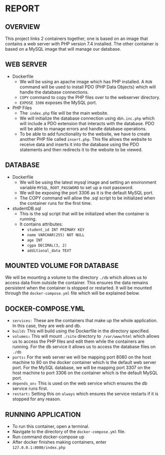 # **REPORT**


## **OVERVIEW**

This project links 2 containers together, one is based on an image that contains a web server with PHP version 7.4 installed. The other container is based on a MySQL image that will manage our database.


## **WEB SERVER**



* Dockerfile
    * We will be using an apache image which has PHP installed. A `RUN` command will be used to install PDO (PHP Data Objects) which will handle the database connections.
    * `COPY` command to copy the PHP files over to the webserver directory.
    * `EXPOSE 3306` exposes the MySQL port.
* PHP Files
    * The` index.php` file will be the main website.
    * We will initialize the database connection using `dbh.inc.php` which will include a PDO extension that interacts with the database. PDO will be able to manage errors and handle database operations. 
    * To be able to add functionality to the website, we have to create another PHP file called `insert.php`. This file allows the website to receive data and inserts it into the database using the PDO statements and then redirects it to the website to be viewed.


## **DATABASE**



* Dockerfile
    * We will be using the latest mysql image and setting an environment variable  `MYSQL_ROOT_PASSWORD` to set up a root password. 
    * We will be exposing the port 3306 as it is the default MySQL port. 
    * The COPY command will allow the .sql script to be initialized when the container runs for the first time.
* studentDB.sql
    * This is the sql script that will be initialized when the container is running.
    * It contains attributes:
        * `student_id INT PRIMARY KEY`
        * `name VARCHAR(255) NOT NULL`
        * `age INT`
        * `cgpa DECIMAL(3, 2)`
        * `additional_data TEXT`


## **MOUNTED VOLUME FOR DATABASE**

We will be mounting a volume to the directory `./db` which allows us to access data from outside the container. This ensures the data remains persistent when the container is stopped or restarted. It will be mounted through the `docker-compose.yml` file which will be explained below.


## **DOCKER-COMPOSE.YML**



* `services:` These are the containers that make up the whole application. In this case, they are web and db.
* <code>build<strong>:</strong></code> This will build using the Dockerfile in the directory specified. 
* <code>volumes<strong>:</strong></code> This will mount <code>./site</code> directory to<code> /var/www/html</code> which allows us to access the PHP files and edit them while the containers are running. For the db service it allows us to access the database files on <code>./db</code>
* <code>ports<strong>:</strong></code> For the web server we will be mapping port 8080 on the host machine to 80 on the docker container which is the default web server port. For the MySQL database, we will be mapping port 3307 on the host machine to port 3306 on the container which is the default MySQL port.
* <code>depends_on<strong>:</strong></code> This is used on the web service which ensures the db service runs first.
* <code>restart<strong>:</strong></code> Setting this on <code>always</code> which ensures the service restarts if it is stopped for any reason.


## <strong>RUNNING APPLICATION</strong>



* To run this container, open a terminal.
* Navigate to the directory of the `docker-compose.yml` file.
* Run command docker-compose up
* After docker finishes making containers, enter `127.0.0.1:8080/index.php`
